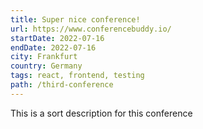 ```yaml
---
title: Super nice conference!
url: https://www.conferencebuddy.io/
startDate: 2022-07-16
endDate: 2022-07-16
city: Frankfurt
country: Germany
tags: react, frontend, testing
path: /third-conference
---
```


This is a sort description for this conference

